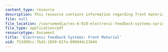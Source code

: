 ```yaml
---
content_type: resource
description: This resource contains information regarding front material.
file: null
file_location: /coursemedia/res-6-010-electronic-feedback-systems-spring-2013/753d09cc7bd1265082fa098944c13444_MITRES_6-010S13_frnt_mater.pdf
file_type: application/pdf
resourcetype: Document
title: 'Electronic Feedback Systems: Front Material'
uid: 753d09cc-7bd1-2650-82fa-098944c13444
---
```

